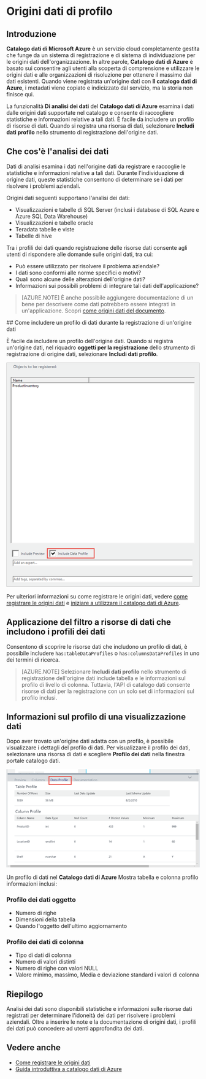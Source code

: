 <properties
    pageTitle="Come origine dati del profilo di dati"
    description="Articolo procedure evidenziazione come includere i profili dei dati di livello di tabella e di colonna durante la registrazione delle origini dati nel catalogo dati di Azure e come usare i profili dei dati per comprendere le origini dati."
    services="data-catalog"
    documentationCenter=""
    authors="spelluru"
    manager="NA"
    editor=""
    tags=""/>
<tags
    ms.service="data-catalog"
    ms.devlang="NA"
    ms.topic="article"
    ms.tgt_pltfrm="NA"
    ms.workload="data-catalog"
    ms.date="09/13/2016"
    ms.author="spelluru"/>

# <a name="data-profile-data-sources"></a>Origini dati di profilo

## <a name="introduction"></a>Introduzione

**Catalogo dati di Microsoft Azure** è un servizio cloud completamente gestita che funge da un sistema di registrazione e di sistema di individuazione per le origini dati dell'organizzazione. In altre parole, **Catalogo dati di Azure** è basato sui consentire agli utenti alla scoperta di comprensione e utilizzare le origini dati e alle organizzazioni di risoluzione per ottenere il massimo dai dati esistenti. Quando viene registrata un'origine dati con **Il catalogo dati di Azure**, i metadati viene copiato e indicizzato dal servizio, ma la storia non finisce qui.

La funzionalità **Di analisi dei dati** del **Catalogo dati di Azure** esamina i dati dalle origini dati supportate nel catalogo e consente di raccogliere statistiche e informazioni relative a tali dati. È facile da includere un profilo di risorse di dati. Quando si registra una risorsa di dati, selezionare **Includi dati profilo** nello strumento di registrazione dell'origine dati.

## <a name="what-is-data-profiling"></a>Che cos'è l'analisi dei dati

Dati di analisi esamina i dati nell'origine dati da registrare e raccoglie le statistiche e informazioni relative a tali dati. Durante l'individuazione di origine dati, queste statistiche consentono di determinare se i dati per risolvere i problemi aziendali.

<!-- In [How to discover data sources](data-catalog-how-to-discover.md), you learn about **Azure Data Catalog's** extensive search capabilities including searching for data assets that have a profile. See [How to include a data profile when registering a data source](#howto). -->

Origini dati seguenti supportano l'analisi dei dati:

- Visualizzazioni e tabelle di SQL Server (inclusi i database di SQL Azure e Azure SQL Data Warehouse)
- Visualizzazioni e tabelle oracle
- Teradata tabelle e viste
- Tabelle di hive

Tra i profili dei dati quando registrazione delle risorse dati consente agli utenti di rispondere alle domande sulle origini dati, tra cui:

-   Può essere utilizzato per risolvere il problema aziendale?
-   I dati sono conformi alle norme specifici o motivi?
-   Quali sono alcune delle alterazioni dell'origine dati?
-   Informazioni sui possibili problemi di integrare tali dati dell'applicazione?

> [AZURE.NOTE] È anche possibile aggiungere documentazione di un bene per descrivere come dati potrebbero essere integrati in un'applicazione. Scopri [come origini dati del documento](data-catalog-how-to-documentation.md).


<a name="howto"/>
## <a name="how-to-include-a-data-profile-when-registering-a-data-source"></a>Come includere un profilo di dati durante la registrazione di un'origine dati

È facile da includere un profilo dell'origine dati. Quando si registra un'origine dati, nel riquadro **oggetti per la registrazione** dello strumento di registrazione di origine dati, selezionare **Includi dati profilo**.

![](media\data-catalog-data-profile\data-catalog-register-profile.png)

Per ulteriori informazioni su come registrare le origini dati, vedere [come registrare le origini dati](data-catalog-how-to-register.md) e [iniziare a utilizzare il catalogo dati di Azure](data-catalog-get-started.md).


## <a name="filtering-on-data-assets-that-include-data-profiles"></a>Applicazione del filtro a risorse di dati che includono i profili dei dati
Consentono di scoprire le risorse dati che includono un profilo di dati, è possibile includere `has:tableDataProfiles` o `has:columnsDataProfiles` in uno dei termini di ricerca.

> [AZURE.NOTE] Selezionare **Includi dati profilo** nello strumento di registrazione dell'origine dati include tabella e le informazioni sul profilo di livello di colonna. Tuttavia, l'API di catalogo dati consente risorse di dati per la registrazione con un solo set di informazioni sul profilo inclusi.

## <a name="viewing-data-profile-information"></a>Informazioni sul profilo di una visualizzazione dati

Dopo aver trovato un'origine dati adatta con un profilo, è possibile visualizzare i dettagli del profilo di dati. Per visualizzare il profilo dei dati, selezionare una risorsa di dati e scegliere **Profilo dei dati** nella finestra portale catalogo dati.

![](media\data-catalog-data-profile\data-catalog-view.png)

Un profilo di dati nel **Catalogo dati di Azure** Mostra tabella e colonna profilo informazioni inclusi:

### <a name="object-data-profile"></a>Profilo dei dati oggetto

-   Numero di righe
-   Dimensioni della tabella
-   Quando l'oggetto dell'ultimo aggiornamento

### <a name="column-data-profile"></a>Profilo dei dati di colonna

- Tipo di dati di colonna
- Numero di valori distinti
- Numero di righe con valori NULL
- Valore minimo, massimo, Media e deviazione standard i valori di colonna

## <a name="summary"></a>Riepilogo
Analisi dei dati sono disponibili statistiche e informazioni sulle risorse dati registrati per determinare l'idoneità dei dati per risolvere i problemi aziendali. Oltre a inserire le note e la documentazione di origini dati, i profili dei dati può concedere ad utenti approfondita dei dati.


## <a name="see-also"></a>Vedere anche
-   [Come registrare le origini dati](data-catalog-how-to-register.md)
-   [Guida introduttiva a catalogo dati di Azure](data-catalog-get-started.md)
